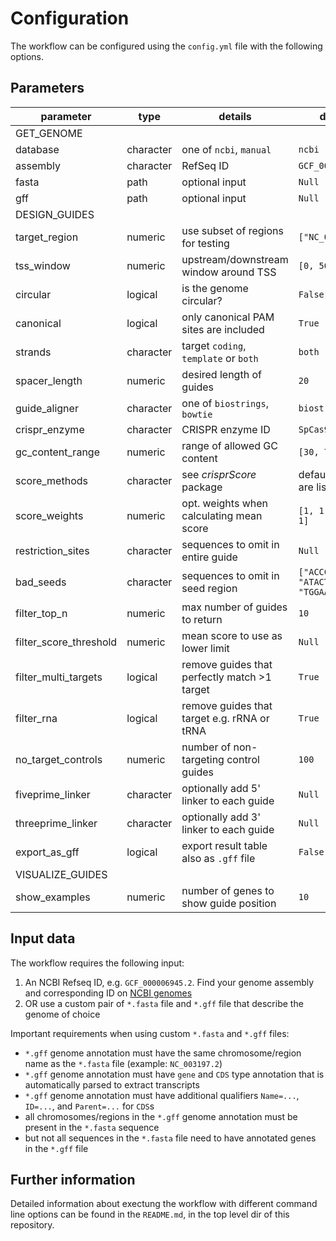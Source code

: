 # Configuration

The workflow can be configured using the `config.yml` file with the following options.

## Parameters

| parameter              | type      | details                                      | default                         |
| ---------------------- | --------- | -------------------------------------------- | ------------------------------- |
| GET_GENOME             |           |                                              |                                 |
| database               | character | one of `ncbi`, `manual`                      | `ncbi`                          |
| assembly               | character | RefSeq ID                                    | `GCF_000006945.2`               |
| fasta                  | path      | optional input                               | `Null`                          |
| gff                    | path      | optional input                               | `Null`                          |
| DESIGN_GUIDES          |           |                                              |                                 |
| target_region          | numeric   | use subset of regions for testing            | `["NC_003277.2"]`               |
| tss_window             | numeric   | upstream/downstream window around TSS        | `[0, 500]`                      |
| circular               | logical   | is the genome circular?                      | `False`                         |
| canonical              | logical   | only canonical PAM sites are included        | `True`                          |
| strands                | character | target `coding`, `template` or `both`        | `both`                          |
| spacer_length          | numeric   | desired length of guides                     | `20`                            |
| guide_aligner          | character | one of `biostrings`, `bowtie`                | `biostrings`                    |
| crispr_enzyme          | character | CRISPR enzyme ID                             | `SpCas9`                        |
| gc_content_range       | numeric   | range of allowed GC content                  | `[30, 70]`                      |
| score_methods          | character | see _crisprScore_ package                    | default scores are listed below |
| score_weights          | numeric   | opt. weights when calculating mean score     | `[1, 1, 1, 1, 1, 1]`            |
| restriction_sites      | character | sequences to omit in entire guide            | `Null`                          |
| bad_seeds              | character | sequences to omit in seed region             | `["ACCCA", "ATACT", "TGGAA"]`   |
| filter_top_n           | numeric   | max number of guides to return               | `10`                            |
| filter_score_threshold | numeric   | mean score to use as lower limit             | `Null`                          |
| filter_multi_targets   | logical   | remove guides that perfectly match >1 target | `True`                          |
| filter_rna             | logical   | remove guides that target e.g. rRNA or tRNA  | `True`                          |
| no_target_controls     | numeric   | number of non-targeting control guides       | `100`                           |
| fiveprime_linker       | character | optionally add 5' linker to each guide       | `Null`                          |
| threeprime_linker      | character | optionally add 3' linker to each guide       | `Null`                          |
| export_as_gff          | logical   | export result table also as `.gff` file      | `False`                         |
| VISUALIZE_GUIDES       |           |                                              |                                 |
| show_examples          | numeric   | number of genes to show guide position       | `10`                            |

## Input data

The workflow requires the following input:

1. An NCBI Refseq ID, e.g. `GCF_000006945.2`. Find your genome assembly and corresponding ID on [NCBI genomes](https://www.ncbi.nlm.nih.gov/data-hub/genome/)
2. OR use a custom pair of `*.fasta` file and `*.gff` file that describe the genome of choice

Important requirements when using custom `*.fasta` and `*.gff` files:

- `*.gff` genome annotation must have the same chromosome/region name as the `*.fasta` file (example: `NC_003197.2`)
- `*.gff` genome annotation must have `gene` and `CDS` type annotation that is automatically parsed to extract transcripts
- `*.gff` genome annotation must have additional qualifiers `Name=...`, `ID=...`, and `Parent=...` for `CDS`s
- all chromosomes/regions in the `*.gff` genome annotation must be present in the `*.fasta` sequence
- but not all sequences in the `*.fasta` file need to have annotated genes in the `*.gff` file

## Further information

Detailed information about exectung the workflow with different command line options can be found in the `README.md`, in the top level dir of this repository.
